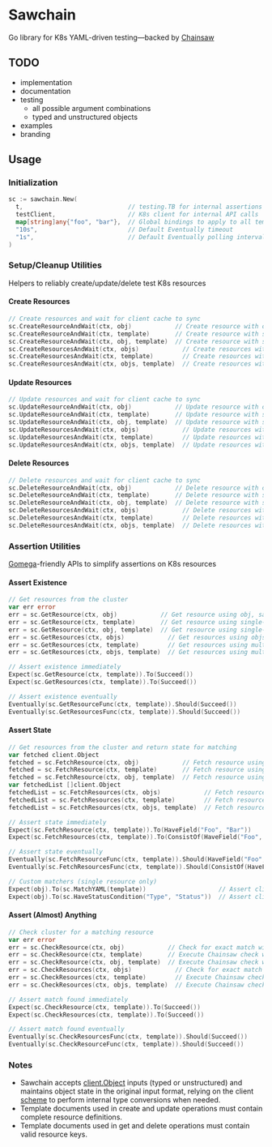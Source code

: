 # Sawchain

Go library for K8s YAML-driven testing—backed by [Chainsaw](https://github.com/kyverno/chainsaw)

## TODO

* implementation
* documentation
* testing
  * all possible argument combinations
  * typed and unstructured objects
* examples
* branding

## Usage

### Initialization

```go
sc := sawchain.New(
  t,                             // testing.TB for internal assertions
  testClient,                    // K8s client for internal API calls
  map[string]any{"foo", "bar"},  // Global bindings to apply to all template operations
  "10s",                         // Default Eventually timeout
  "1s",                          // Default Eventually polling interval
)
```

### Setup/Cleanup Utilities

Helpers to reliably create/update/delete test K8s resources

#### Create Resources

```go
// Create resources and wait for client cache to sync
sc.CreateResourceAndWait(ctx, obj)            // Create resource with obj
sc.CreateResourceAndWait(ctx, template)       // Create resource with single-document template, don't save state
sc.CreateResourceAndWait(ctx, obj, template)  // Create resource with single-document template, save state to obj
sc.CreateResourcesAndWait(ctx, objs)            // Create resources with objs
sc.CreateResourcesAndWait(ctx, template)        // Create resources with multi-document template, don't save state
sc.CreateResourcesAndWait(ctx, objs, template)  // Create resources with multi-document template, save state to objs
```

#### Update Resources

```go
// Update resources and wait for client cache to sync
sc.UpdateResourceAndWait(ctx, obj)            // Update resource with obj
sc.UpdateResourceAndWait(ctx, template)       // Update resource with single-document template, don't save state
sc.UpdateResourceAndWait(ctx, obj, template)  // Update resource with single-document template, save state to obj
sc.UpdateResourcesAndWait(ctx, objs)            // Update resources with objs
sc.UpdateResourcesAndWait(ctx, template)        // Update resources with multi-document template, don't save state
sc.UpdateResourcesAndWait(ctx, objs, template)  // Update resources with multi-document template, save state to objs
```

#### Delete Resources

```go
// Delete resources and wait for client cache to sync
sc.DeleteResourceAndWait(ctx, obj)            // Delete resource with obj
sc.DeleteResourceAndWait(ctx, template)       // Delete resource with single-document template, don't save metadata
sc.DeleteResourceAndWait(ctx, obj, template)  // Delete resource with single-document template, save metadata to obj
sc.DeleteResourcesAndWait(ctx, objs)            // Delete resources with objs
sc.DeleteResourcesAndWait(ctx, template)        // Delete resources with multi-document template, don't save metadata
sc.DeleteResourcesAndWait(ctx, objs, template)  // Delete resources with multi-document template, save metadata to objs
```

### Assertion Utilities

[Gomega](https://github.com/onsi/gomega)-friendly APIs to simplify assertions on K8s resources

#### Assert Existence

```go
// Get resources from the cluster
var err error
err = sc.GetResource(ctx, obj)            // Get resource using obj, save state to obj
err = sc.GetResource(ctx, template)       // Get resource using single-document template, don't save state
err = sc.GetResource(ctx, obj, template)  // Get resource using single-document template, save state to obj
err = sc.GetResources(ctx, objs)            // Get resources using objs, save state to objs
err = sc.GetResources(ctx, template)        // Get resources using multi-document template, don't save state
err = sc.GetResources(ctx, objs, template)  // Get resources using multi-document template, save state to objs

// Assert existence immediately
Expect(sc.GetResource(ctx, template)).To(Succeed())
Expect(sc.GetResources(ctx, template)).To(Succeed())

// Assert existence eventually
Eventually(sc.GetResourceFunc(ctx, template)).Should(Succeed())
Eventually(sc.GetResourcesFunc(ctx, template)).Should(Succeed())
```

#### Assert State

```go
// Get resources from the cluster and return state for matching
var fetched client.Object
fetched = sc.FetchResource(ctx, obj)            // Fetch resource using obj, save state to obj
fetched = sc.FetchResource(ctx, template)       // Fetch resource using single-document template, don't save state
fetched = sc.FetchResource(ctx, obj, template)  // Fetch resource using single-document template, save state to obj
var fetchedList []client.Object
fetchedList = sc.FetchResources(ctx, objs)            // Fetch resources using objs, save state to objs
fetchedList = sc.FetchResources(ctx, template)        // Fetch resources using multi-document template, don't save state
fetchedList = sc.FetchResources(ctx, objs, template)  // Fetch resources using multi-document template, save state to objs

// Assert state immediately
Expect(sc.FetchResource(ctx, template)).To(HaveField("Foo", "Bar"))
Expect(sc.FetchResources(ctx, template)).To(ConsistOf(HaveField("Foo", "Bar")))

// Assert state eventually
Eventually(sc.FetchResourceFunc(ctx, template)).Should(HaveField("Foo", "Bar"))
Eventually(sc.FetchResourcesFunc(ctx, template)).Should(ConsistOf(HaveField("Foo", "Bar")))

// Custom matchers (single resource only)
Expect(obj).To(sc.MatchYAML(template))                    // Assert client.Object matches Chainsaw template
Expect(obj).To(sc.HaveStatusCondition("Type", "Status"))  // Assert client.Object has specific status condition
```

#### Assert (Almost) Anything

```go
// Check cluster for a matching resource
var err error
err = sc.CheckResource(ctx, obj)            // Check for exact match with obj
err = sc.CheckResource(ctx, template)       // Execute Chainsaw check with single-document template
err = sc.CheckResource(ctx, obj, template)  // Execute Chainsaw check with single-document template, save first match to obj
err = sc.CheckResources(ctx, objs)            // Check for exact match with each object in objs
err = sc.CheckResources(ctx, template)        // Execute Chainsaw check with each document in template
err = sc.CheckResources(ctx, objs, template)  // Execute Chainsaw check with each document in template, save first matches to objs

// Assert match found immediately
Expect(sc.CheckResource(ctx, template)).To(Succeed())
Expect(sc.CheckResources(ctx, template)).To(Succeed())

// Assert match found eventually
Eventually(sc.CheckResourcesFunc(ctx, template)).Should(Succeed())
Eventually(sc.CheckResourceFunc(ctx, template)).Should(Succeed())
```

### Notes

* Sawchain accepts [client.Object](https://pkg.go.dev/sigs.k8s.io/controller-runtime/pkg/client#Object) inputs (typed or unstructured) and maintains object state in the original input format, relying on the client [scheme](https://pkg.go.dev/k8s.io/apimachinery/pkg/runtime#Scheme) to perform internal type conversions when needed.
* Template documents used in create and update operations must contain complete resource definitions.
* Template documents used in get and delete operations must contain valid resource keys.
